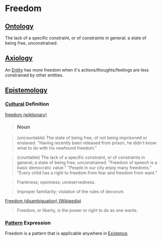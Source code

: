 # Freedom

## [Ontology](./ontology.md)

The lack of a specific constraint, or of constraints in general; a state of being free, unconstrained.

## [Axiology](./axiology.md)

An [Entity](./entity.md) has more freedom when it's actions/thoughts/feelings are less constrained by other entities.

## [Epistemology](./epistemology.md)

### [Cultural](./culture.md) Definition

<a href="http://en.wiktionary.org/wiki/freedom" target="_blank">freedom (wiktionary)</a>

> ### Noun

> (uncountable) The state of being free, of not being imprisoned or enslaved. "Having recently been released from prison, he didn't know what to do with his newfound freedom."

> (countable) The lack of a specific constraint, or of constraints in general; a state of being free, unconstrained. "Freedom of speech is a basic democratic value." "People in our city enjoy many freedoms." "Every child has a right to freedom from fear and freedom from want."

> Frankness; openness; unreservedness.

> Improper familiarity; violation of the rules of decorum.

<a href="http://en.wikipedia.org/wiki/Freedom_(disambiguation)" target="_blank">Freedom (disambiguation) (Wikipedia)</a>

> Freedom, or liberty, is the power or right to do as one wants.

### [Pattern](./pattern.md) Expression

Freedom is a pattern that is applicable anywhere in [Existence](./existence.md).
